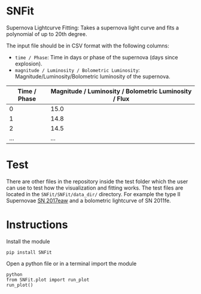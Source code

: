 # SNFit
Supernova Lightcurve Fitting: Takes a supernova light curve and fits a polynomial of up to 20th degree.

The input file should be in CSV format with the following columns:
- `time / Phase`: Time in days or phase of the supernova (days since explosion).
- `magnitude / Luminosity / Bolometric Luminosity`: Magnitude/Luminosity/Bolometric luminosity of the supernova.

| Time / Phase | Magnitude / Luminosity / Bolometric Luminosity / Flux |
|--------------|-------------------------------------------------------|
| 0            | 15.0                                                  |
| 1            | 14.8                                                  |
| 2            | 14.5                                                  |
| ...          | ...                                                   |

# Test
There are other files in the repository inside the test folder which the user can use to test how the visualization and fitting works.
The test files are located in the `SNFit/SNFit/data_dir/` directory. For example the type II Supernovae [SN 2017eaw](https://www.wis-tns.org/search?name=sn2017eaw&include_frb=1) and a bolometric lightcurve of SN 2011fe.

# Instructions
Install the module

```
pip install SNFit
```

Open a python file or in a terminal import the module

```
python
from SNFit.plot import run_plot
run_plot()
```
